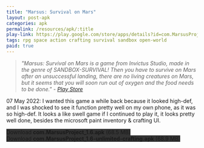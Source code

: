 ```yaml
---
title: "Marsus: Survival on Mars"
layout: post-apk
categories: apk
permalink: /resources/apk/:title
play-link: https://play.google.com/store/apps/details?id=com.MarsusProject
tags: rpg space action crafting survival sandbox open-world
paid: true
---
```


> _"Marsus: Survival on Mars is a game from Invictus Studio, made in the genre of SANDBOX-SURVIVAL! Then you have to survive on Mars after an unsuccessful landing, there are no living creatures on Mars, but it seems that you will soon run out of oxygen and the food needs to be done." - <a href="https://play.google.com/store/apps/details?id=com.MarsusProject" target="_blank">Play Store</a>_

<span class="timestamp">07 May 2022:</span> I wanted this game a while back because it looked high-def, and I was shocked to see it function pretty well on my own phone, as it was so high-def. It looks a like swell game if I continued to play it, it looks pretty well done, besides the microsoft paint inventory & crafting UI. 

<div class="text-center">
    <a class="btn btn-dark btn-block w-100" onclick='apk("com.MarsusProject_1.6.apk")' style="text-decoration: none; background-color: #333;"> Download <b>com.MarsusProject_1.6.apk</b> (68.5 MB)</a><br>
    <a class="btn btn-dark btn-block w-100" onclick='apk("com.MarsusProject_1.6-unlimited-crafting.apk")' style="text-decoration: none; background-color: #333;"> Download <b>com.MarsusProject_1.6-unlimited-crafting.apk</b> (68.9 MB)</a>
</div>
